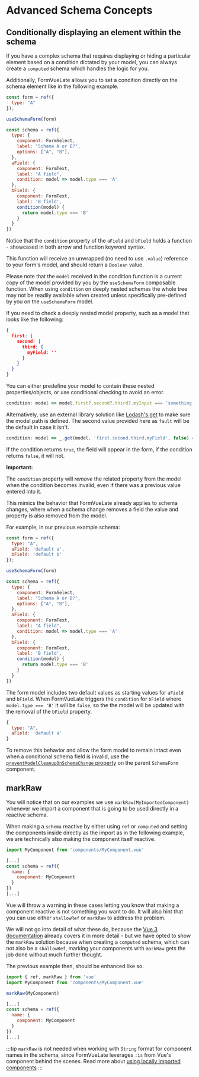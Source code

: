# Advanced Schema Concepts

## Conditionally displaying an element within the schema <Badge type="tip" text="3.1.0" vertical="middle" />

If you have a complex schema that requires displaying or hiding a particular element based on a condition dictated by your model, you can always create a `computed` schema which handles the logic for you.

Additionally, FormVueLate allows you to set a condition directly on the schema element like in the following example.

```js
const form = ref({
  type: "A"
});

useSchemaForm(form)

const schema = ref({
  type: {
    component: FormSelect,
    label: "Schema A or B?",
    options: ["A", "B"],
  },
  aField: {
    component: FormText,
    label: "A field",
    condition: model => model.type === 'A'
  },
  bField: {
    component: FormText,
    label: 'B field',
    condition(model) {
      return model.type === 'B'
    }
  }
})
```

Notice that the `condition` property of the `aField` and `bField` holds a function - showcased in both arrow and function keyword syntax.

This function will receive an unwrapped (no need to use `.value`) reference to your form's model, and should return a `Boolean` value.

Please note that the `model` received in the condition function is a current copy of the model provided by you by the `useSchemaForm` composable function. When using `condition` on deeply nested schemas the whole tree may not be readily available when created unless specifically pre-defined by you on the `useSchemaForm` model.

If you need to check a deeply nested model property, such as a model that looks like the following:

```json
{
  first: {
    second: {
      third: {
        myField: ''
      }
    }
  }
}
```

You can either predefine your model to contain these nested properties/objects, or use conditional checking to avoid an error.

```js
condition: model => model.first?.second?.third?.myInput === 'something'
```

Alternatively, use an external library solution like [Lodash's get](https://lodash.com/docs/4.17.15#get) to make sure the model path is defined. The second value provided here as `fault` will be the default in case it isn't.

```js
condition: model => _.get(model, 'first.second.third.myField', false) === 'something'
```

If the condition returns `true`, the field will appear in the form, if the condition returns `false`, it will not.

**Important:**

The `condition` property will _remove_ the related property from the model when the condition becomes invalid, even if there was a previous value entered into it.

This mimics the behavior that FormVueLate already applies to schema changes, where when a schema change removes a field the value and property is also removed from the model.

For example, in our previous example schema:

```js
const form = ref({
  type: "A",
  aField: 'default a',
  bField: 'default b'
});

useSchemaForm(form)

const schema = ref({
  type: {
    component: FormSelect,
    label: "Schema A or B?",
    options: ["A", "B"],
  },
  aField: {
    component: FormText,
    label: "A field",
    condition: model => model.type === 'A'
  },
  bField: {
    component: FormText,
    label: 'B field',
    condition(model) {
      return model.type === 'B'
    }
  }
})
```

The form model includes two default values as starting values for `aField` and `bField`. When FormVueLate triggers the `condition` for `bField` where `model.type === 'B'` it will be `false`, so the the model will be updated with the removal of the `bField` property.

```js
{
  type: "A",
  aField: 'default a'
}
```

To remove this behavior and allow the form model to remain intact even when a conditional schema field is invalid, use the [`preventModelCleanupOnSchemaChange` property](#preventmodelcleanuponschemachange) on the parent `SchemaForm` component.

## markRaw

You will notice that on our examples we use `markRaw(MyImportedComponent)
` whenever we import a component that is going to be used directly in a reactive schema.

When making a `schema` reactive by either using `ref` or `computed` and setting the components inside directly as the import as in the following example, we are technically also making the component itself reactive.

```js
import MyComponent from 'components/MyComponent.vue'

[...]
const schema = ref({
  name: {
    component: MyComponent
  }
})
[...]
```

Vue will throw a warning in these cases letting you know that making a component reactive is not something you want to do. It will also hint that you can use either `shallowRef` or `markRaw` to address the problem.

We will not go into detail of what these do, because the [Vue 3 documentation](https://v3.vuejs.org/api/basic-reactivity.html#markraw) already covers it in more detail - but we have opted to show the `markRaw` solution because when creating a `computed` schema, which can not also be a `shallowRef`, marking your components with `markRaw` gets the job done without much further thought.

The previous example then, should be enhanced like so.

```js
import { ref, markRaw } from 'vue'
import MyComponent from 'components/MyComponent.vue'

markRaw(MyComponent)

[...]
const schema = ref({
  name: {
    component: MyComponent
  }
})
[...]
```

:::tip
`markRaw` is not needed when working with `String` format for component names in the schema, since FormVueLate leverages `:is` from Vue's component behind the scenes. Read more about [using locally imported components](/guide/plugins.html#using-locally-imported-components)
:::
